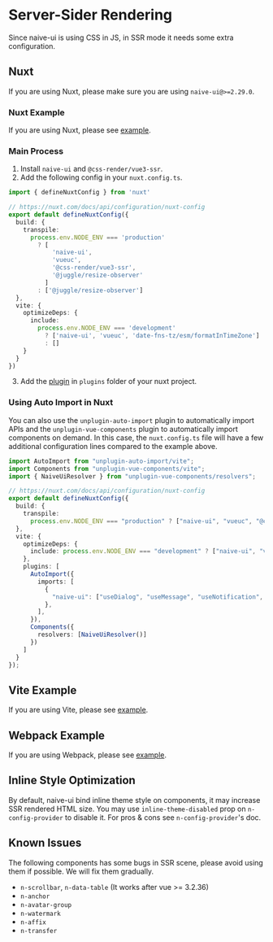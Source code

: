 # Server-Sider Rendering

Since naive-ui is using CSS in JS, in SSR mode it needs some extra configuration.

## Nuxt

If you are using Nuxt, please make sure you are using `naive-ui@>=2.29.0`.

### Nuxt Example

If you are using Nuxt, please see [example](https://github.com/07akioni/naive-ui-nuxt-demo).

### Main Process

1. Install `naive-ui` and `@css-render/vue3-ssr`.
2. Add the following config in your `nuxt.config.ts`.

```ts
import { defineNuxtConfig } from 'nuxt'

// https://nuxt.com/docs/api/configuration/nuxt-config
export default defineNuxtConfig({
  build: {
    transpile:
      process.env.NODE_ENV === 'production'
        ? [
            'naive-ui',
            'vueuc',
            '@css-render/vue3-ssr',
            '@juggle/resize-observer'
          ]
        : ['@juggle/resize-observer']
  },
  vite: {
    optimizeDeps: {
      include:
        process.env.NODE_ENV === 'development'
          ? ['naive-ui', 'vueuc', 'date-fns-tz/esm/formatInTimeZone']
          : []
    }
  }
})
```

3. Add the [plugin](https://github.com/07akioni/naive-ui-nuxt-demo/blob/main/plugins/naive-ui.ts) in `plugins` folder of your nuxt project.

### Using Auto Import in Nuxt

You can also use the `unplugin-auto-import` plugin to automatically import APIs and the `unplugin-vue-components` plugin to automatically import components on demand.
In this case, the `nuxt.config.ts` file will have a few additional configuration lines compared to the example above.

```ts
import AutoImport from "unplugin-auto-import/vite";
import Components from "unplugin-vue-components/vite";
import { NaiveUiResolver } from "unplugin-vue-components/resolvers";

// https://nuxt.com/docs/api/configuration/nuxt-config
export default defineNuxtConfig({
  build: {
    transpile:
      process.env.NODE_ENV === "production" ? ["naive-ui", "vueuc", "@css-render/vue3-ssr", "@juggle/resize-observer"] : ["@juggle/resize-observer"],
  },
  vite: {
    optimizeDeps: {
      include: process.env.NODE_ENV === "development" ? ["naive-ui", "vueuc", "date-fns-tz/esm/formatInTimeZone"] : [],
    },
    plugins: [
      AutoImport({
        imports: [
          {
            "naive-ui": ["useDialog", "useMessage", "useNotification", "useLoadingBar"],
          },
        ],
      }),
      Components({
        resolvers: [NaiveUiResolver()]
      })
    ]
  }
});
```

## Vite Example

If you are using Vite, please see [example](https://github.com/07akioni/naive-ui-vite-ssr).

## Webpack Example

If you are using Webpack, please see [example](https://github.com/tusen-ai/naive-ui/tree/main/playground/ssr).

## Inline Style Optimization

By default, naive-ui bind inline theme style on components, it may increase SSR rendered HTML size. You may use `inline-theme-disabled` prop on `n-config-provider` to disable it. For pros & cons see `n-config-provider`'s doc.

## Known Issues

The following components has some bugs in SSR scene, please avoid using them if possible. We will fix them gradually.

- `n-scrollbar`, `n-data-table` (It works after vue >= 3.2.36)
- `n-anchor`
- `n-avatar-group`
- `n-watermark`
- `n-affix`
- `n-transfer`
